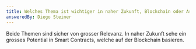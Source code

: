 ```yaml
---
title: Welches Thema ist wichtiger in naher Zukunft, Blockchain oder Artifical Intelligence?
answeredBy: Diego Steiner
---
```


Beide Themen sind sicher von grosser Relevanz. In naher Zukunft sehe ein grosses Potential in Smart Contracts, welche auf der Blockchain basieren.
